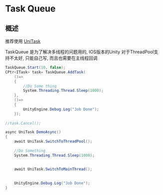 # Task Queue

## 概述
推荐使用 [UniTask](https://github.com/Cysharp/UniTask)

TaskQueue 是为了解决多线程的问题用的,  IOS版本的Unity 对于ThreadPool支持不太好, 只能自己写, 而且也需要在主线程回调

```cs
TaskQueue.Start(10, false);
CPtr<ITask> task= TaskQueue.AddTask(
	()=>
	{
		//Do Some thing
		System.Threading.Thread.Sleep(1000);
	}, 
	()=>
	{
		UnityEngine.Debug.Log("Job Done");
	});
	
//task.Cancel();
```


```cs 
async UniTask DemoAsync()
{
	await UniTask.SwitchToThreadPool();
	
	//Do Something
	System.Threading.Thread.Sleep(1000);
	
	
	await UniTask.SwitchToMainThread();
	
	
	UnityEngine.Debug.Log("Job Done");
}
    
```